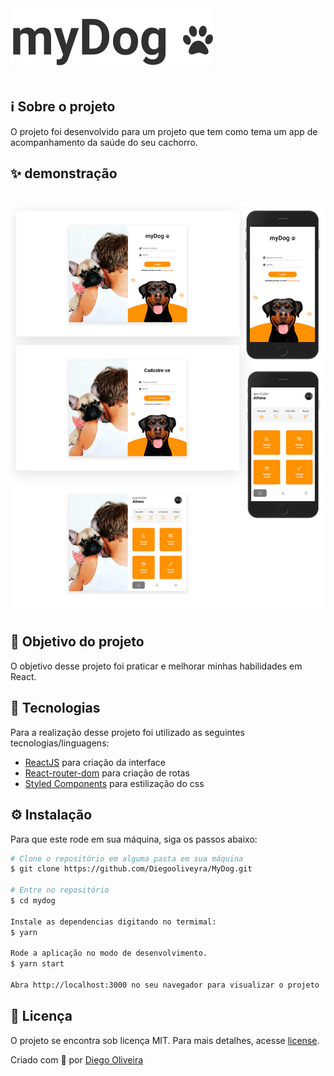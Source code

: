 <img src=".github/logo.svg" alt="react"/>
</br></br>

## ℹ️ Sobre o projeto

O projeto foi desenvolvido para um projeto que tem como tema um app de acompanhamento da saúde do seu cachorro.

## ✨ demonstração

</br>
<img src="./.github/layout.png">
</br>


## 🎯 Objetivo do projeto

O objetivo desse projeto foi praticar e melhorar minhas habilidades em React.

## 📝 Tecnologias

Para a realização desse projeto foi utilizado as seguintes tecnologias/linguagens:

- [ReactJS](https://pt-br.reactjs.org) para criação da interface
- [React-router-dom](https://www.npmjs.com/package/react-router-dom) para criação de rotas
- [Styled Components](https://styled-components.com/) para estilização do css

## ⚙️ Instalação

Para que este rode em sua máquina, siga os passos abaixo:

```bash
# Clone o repositório em alguma pasta em sua máquina
$ git clone https://github.com/Diegooliveyra/MyDog.git

# Entre no repositório
$ cd mydog

Instale as dependencias digitando no termimal:
$ yarn

Rode a aplicação no modo de desenvolvimento.
$ yarn start

Abra http://localhost:3000 no seu navegador para visualizar o projeto
```

## 📝 Licença

<p>O projeto se encontra sob licença MIT. Para mais detalhes, acesse <a href='LICENSE'>license<a>.</p>
<p>Criado com 💙 por <a href='https://github.com/Diegooliveyra/' target='blank'>Diego Oliveira</a></p>

